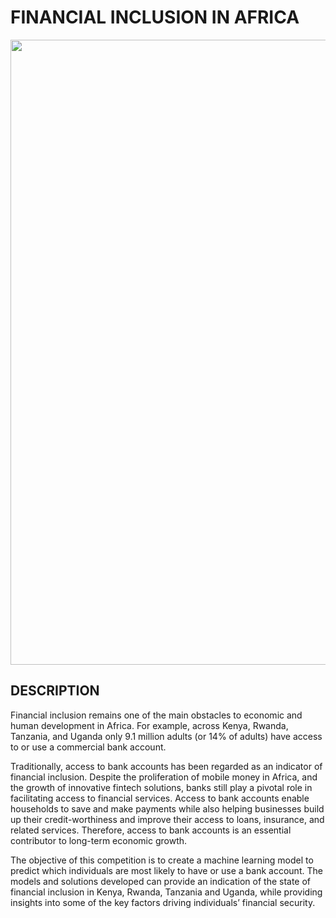 <div> <body> <h1> <b> FINANCIAL INCLUSION IN AFRICA </b></h1> 
  <img src = "https://blogger.googleusercontent.com/img/b/R29vZ2xl/AVvXsEiT4WUcq4x055tdhPwH77L46KnZdDAFj9pV2AkFUJldd0ANaVpWBgLRpQ-nVkoZM9ph1uj5j2TwJyhyE1Hc-dutc3rShAqT7BOohZWOEEyzVlcxN5nxCMrUZ8BR3gVTUCpb5p9ymqudEIQNu1UA-dDYchNOIfzO1op3nLSiqIidOkJ-eeSi79WAkUdsOA/s800/IMG_20220504_175340_394.JPG", width = "1000" </img>
  <h2> DESCRIPTION </h2>
    <body> 
      <p>  Financial inclusion remains one of the main obstacles to economic and human development in Africa. For example, across Kenya, Rwanda, Tanzania, and Uganda only 9.1 million adults (or 14% of adults) have access to or use a commercial bank account. </p>
      <p> Traditionally, access to bank accounts has been regarded as an indicator of financial inclusion. Despite the proliferation of mobile money in Africa, and the growth of innovative fintech solutions, banks still play a pivotal role in facilitating access to financial services. Access to bank accounts enable households to save and make payments while also helping businesses build up their credit-worthiness and improve their access to loans, insurance, and related services. Therefore, access to bank accounts is an essential contributor to long-term economic growth.</p>
      <p> The objective of this competition is to create a machine learning model to predict which individuals are most likely to have or use a bank account. The models and solutions developed can provide an indication of the state of financial inclusion in Kenya, Rwanda, Tanzania and Uganda, while providing insights into some of the key factors driving individuals’ financial security.</p>
      
  </body></div>
